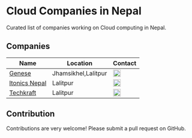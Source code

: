 # Cloud Companies in Nepal

Curated list of companies working on Cloud computing in Nepal.

## Companies
Name | Location | Contact
------------ | ------- | -------
[Genese](https://www.genesesolution.com/) | Jhamsikhel,Lalitpur | <a href="https://www.linkedin.com/company/genese-software-solution/" target="_blank"><img src="https://cdn.jsdelivr.net/npm/simple-icons@latest/icons/linkedin.svg" width="20"/></a>
[Itonics Nepal](https://www.itonics-innovation.com/) | Lalitpur | <a href="https://www.linkedin.com/company/itonics-gmbh/" target="_blank"><img src="https://cdn.jsdelivr.net/npm/simple-icons@latest/icons/linkedin.svg" width="20"/></a>
[Techkraft](https://techkraftinc.com/) | Lalitpur | <a href="https://www.linkedin.com/company/techkraftinc/" target="_blank"><img src="https://cdn.jsdelivr.net/npm/simple-icons@latest/icons/linkedin.svg" width="20"/></a>



## Contribution
Contributions are very welcome! Please submit a pull request on GitHub.